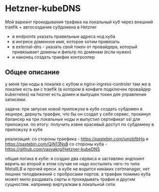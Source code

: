 # Hetzner-kubeDNS

Мой вариант прокидывания трафика на локальный куб через внешний traefik + автосоздание субдомена в Hetzner

- в endpoints указать правильные адреса нод куба
- в ингресе доменное имя, которое хотим привязать
- в external-dns - указать свой токен от провайдера, который привязывает домены и фильтр по доменам (если нужен)
- и наконец создать траефик контроллер

## Общее описание

у меня три ноды в локалке с кубом и nginx-ingress-controler
там же в локалке есть вм с traefik (в котором в конфиге подключен провайдер kubernetes)
на hezner есть домен и выпущен токен для управления записями.

задача: при запуске новой приложухи в кубе создать субдомен в хецнере, дернуть траефик, что бы он создал у себя сервис, прокинул балансер на три локальные ноды и выпустил сертификат ssl для приложухи.
по итогу: получить извне красивый доступ по субдомену в приложуху в кубе

реализация:
со стороны траефика - https://pastebin.com/smzbfbHq и https://pastebin.com/QiN13NsB
со стороны куба - https://github.com/vasyakrg/Hetzner-kubeDNS

общая логика в кубе: я создаю два сервиса и заставляю эндпоинт верить во второй
в этом случае не надо костылить чего-то типа MetallLB и прочей ереси.
в кубе не водится никаких certmanager, нет лишних телодвижений с пробросами портов.
а траефик помимо куба может мило раздавать серты и прокидывать трафик и другим сущностям. например виртуалкам в локальной сети.
